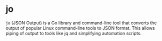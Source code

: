# jo
`jo` (JSON Output) is a Go library and command-line tool that converts the output of popular Linux command-line tools to JSON format. This allows piping of output to tools like jq and simplifying automation scripts.
